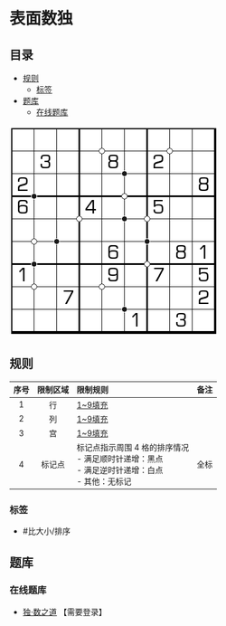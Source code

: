 # 表面数独
<!-- START doctoc generated TOC please keep comment here to allow auto update -->
<!-- DON'T EDIT THIS SECTION, INSTEAD RE-RUN doctoc TO UPDATE -->
## 目录

- [规则](#%E8%A7%84%E5%88%99)
  - [标签](#%E6%A0%87%E7%AD%BE)
- [题库](#%E9%A2%98%E5%BA%93)
  - [在线题库](#%E5%9C%A8%E7%BA%BF%E9%A2%98%E5%BA%93)

<!-- END doctoc generated TOC please keep comment here to allow auto update -->

![题](../../../images/sudoku/表面数独.png)

## 规则

| 序号 | 限制区域 | 限制规则 | 备注 |
| :---: | :---: | :--- | :--- |
| 1 | 行 | [1~9填充] | |
| 2 | 列 | [1~9填充] | |
| 3 | 宫 | [1~9填充] | |
| 4 | 标记点 | 标记点指示周围 4 格的排序情况<br/>- 满足顺时针递增：黑点<br/>- 满足逆时针递增：白点<br/>- 其他：无标记 | 全标 |

### 标签

- #比大小/排序

## 题库

### 在线题库

- [独·数之道](http://www.sudokufans.org.cn/lx/game.index.php?type=clk) 【需要登录】

[1~9填充]: ../../../rules.md#1to9填充
